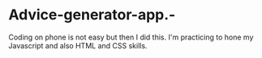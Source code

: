# Advice-generator-app.-
Coding on phone is not easy but then I did this. I'm practicing to hone my Javascript and also HTML and CSS skills. 
